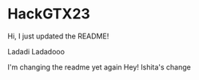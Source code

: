 # HackGTX23

Hi, I just updated the README!

Ladadi
Ladadooo

I'm changing the readme yet again
Hey! Ishita's change
